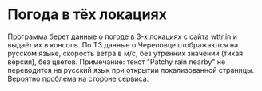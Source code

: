 # Погода в тёх локациях

Программа берет данные о погоде в 3-х локациях с сайта wttr.in и выдаёт их в консоль.
По ТЗ данные о Череповце отображаются на русском языке, скорость ветра в м/с, без утренних значений (тихая версия), без цветов.
Примечание: текст "Patchy rain nearby" не переводится на русский язык при открытии локализованной страницы. Вероятно проблема на стороне сервиса.

